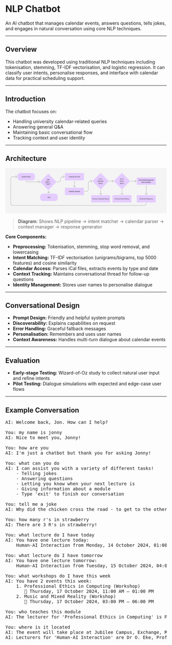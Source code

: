 # NLP Chatbot

An AI chatbot that manages calendar events, answers questions, tells jokes, and engages in natural conversation using core NLP techniques.

---

## Overview

This chatbot was developed using traditional NLP techniques including tokenisation, stemming, TF-IDF vectorisation, and logistic regression. It can classify user intents, personalise responses, and interface with calendar data for practical scheduling support.

---

## Introduction

The chatbot focuses on:

- Handling university calendar-related queries
- Answering general Q&A
- Maintaining basic conversational flow
- Tracking context and user identity

---

## Architecture

![Chatbot Architecture](chatbotdesign.png)

> **Diagram**: Shows NLP pipeline → intent matcher → calendar parser → context manager → response generator

**Core Components:**

- **Preprocessing:** Tokenisation, stemming, stop word removal, and lowercasing
- **Intent Matching:** TF-IDF vectorisation (unigrams/bigrams, top 5000 features) and cosine similarity
- **Calendar Access:** Parses iCal files, extracts events by type and date
- **Context Tracking:** Maintains conversational thread for follow-up questions
- **Identity Management:** Stores user names to personalise dialogue

---

## Conversational Design

- **Prompt Design:** Friendly and helpful system prompts
- **Discoverability:** Explains capabilities on request
- **Error Handling:** Graceful fallback messages
- **Personalisation:** Remembers and uses user names
- **Context Awareness:** Handles multi-turn dialogue about calendar events

---

## Evaluation

- **Early-stage Testing:** Wizard-of-Oz study to collect natural user input and refine intents
- **Pilot Testing:** Dialogue simulations with expected and edge-case user flows

---

## Example Conversation
<pre>
AI: Welcome back, Jon. How can I help?

You: my name is jonny
AI: Nice to meet you, Jonny!

You: how are you
AI: I'm just a chatbot but thank you for asking Jonny!

You: what can you do
AI: I can assist you with a variety of different tasks!
    - Telling jokes
    - Answering questions
    - Letting you know when your next lecture is
    - Giving information about a module
    - Type 'exit' to finish our conversation

You: tell me a joke
AI: Why did the chicken cross the road - to get to the other side

You: how many r's in strawberry
AI: There are 3 R's in strawberry!

You: what lecture do I have today
AI: You have one lecture today:
    Human-AI Interaction from Monday, 14 October 2024, 01:00 PM to 02:00 PM.

You: what lecture do I have tomorrow
AI: You have one lecture tomorrow:
    Human-AI Interaction from Tuesday, 15 October 2024, 04:00 PM to 05:00 PM.

You: what workshops do I have this week
AI: You have 2 events this week:
    1. Professional Ethics in Computing (Workshop)
       📍 Thursday, 17 October 2024, 11:00 AM – 01:00 PM
    2. Music and Mixed Reality (Workshop)
       📍 Thursday, 17 October 2024, 03:00 PM – 06:00 PM

You: who teaches this module
AI: The lecturer for 'Professional Ethics in Computing' is Prof B. Stahl.

You: where is it located
AI: The event will take place at Jubilee Campus, Exchange, Room C03.
AI: Lecturers for 'Human-AI Interaction' are Dr O. Eke, Prof J. Fischer and Dr J. Clark.
</pre>


